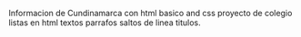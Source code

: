 Informacion de Cundinamarca con html basico and css proyecto de colegio listas en html textos parrafos saltos de linea titulos.